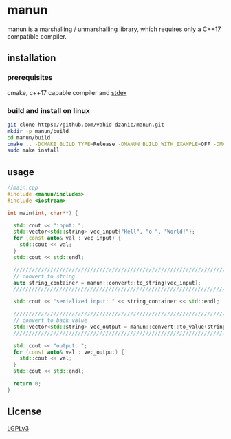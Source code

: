 # manun
manun is a marshalling / unmarshalling library, which requires only a C++17 compatible compiler.

## installation
### prerequisites
cmake, c++17 capable compiler and [stdex](https://github.com/vahid-dzanic/stdex)

### build and install on linux
```bash
git clone https://github.com/vahid-dzanic/manun.git
mkdir -p manun/build
cd manun/build
cmake .. -DCMAKE_BUILD_TYPE=Release -DMANUN_BUILD_WITH_EXAMPLE=OFF -DMANUN_BUILD_WITH_TESTS=OFF
sudo make install
```

## usage
```c++
//main.cpp
#include <manun/includes>
#include <iostream>

int main(int, char**) {

  std::cout << "input: ";
  std::vector<std::string> vec_input{"Hell", "o ", "World!"};
  for (const auto& val : vec_input) {
    std::cout << val;
  }
  std::cout << std::endl;

  ///////////////////////////////////////////////////////////////////////////////////
  // convert to string
  auto string_container = manun::convert::to_string(vec_input);
  ///////////////////////////////////////////////////////////////////////////////////

  std::cout << "serialized input: " << string_container << std::endl;

  ///////////////////////////////////////////////////////////////////////////////////
  // convert to back value
  std::vector<std::string> vec_output = manun::convert::to_value(string_container);
  ///////////////////////////////////////////////////////////////////////////////////

  std::cout << "output: ";
  for (const auto& val : vec_output) {
    std::cout << val;
  }
  std::cout << std::endl;

  return 0;
}
```

## License
[LGPLv3](https://choosealicense.com/licenses/lgpl-3.0/)
